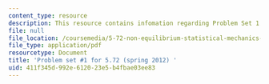 ```yaml
---
content_type: resource
description: This resource contains infomation regarding Problem Set 1.
file: null
file_location: /coursemedia/5-72-non-equilibrium-statistical-mechanics-spring-2012/411f345d992e612023e5b4fbae03ee83_MIT5_72S12_PS1.pdf
file_type: application/pdf
resourcetype: Document
title: 'Problem set #1 for 5.72 (spring 2012) '
uid: 411f345d-992e-6120-23e5-b4fbae03ee83
---
```

